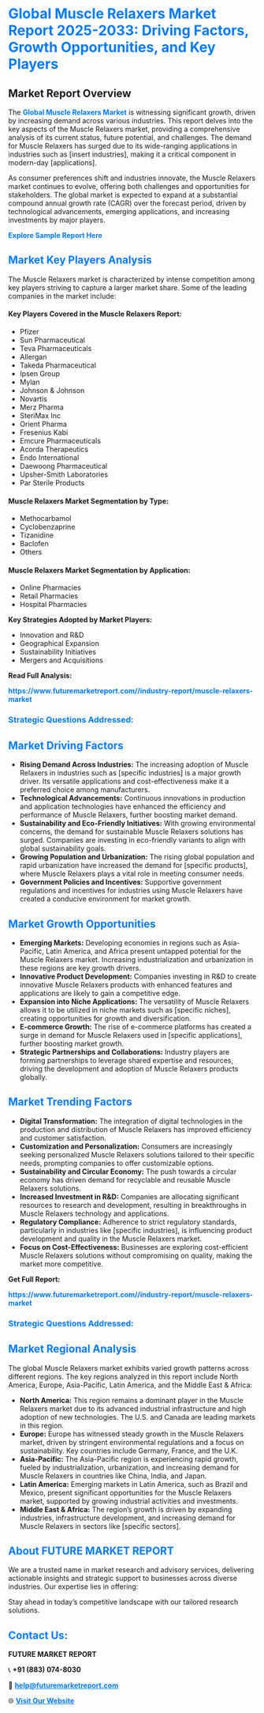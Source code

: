<h1 style="color: #007BFF;">Global Muscle Relaxers Market Report 2025-2033: Driving Factors, Growth Opportunities, and Key Players</h1>

<section id="overview">
<h2>Market Report Overview</h2>
<p>The <a href="https://www.futuremarketreport.com//industry-report/muscle-relaxers-market" style="color: #007BFF; text-decoration: none;"><strong>Global Muscle Relaxers Market</strong></a> is witnessing significant growth, driven by increasing demand across various industries. This report delves into the key aspects of the Muscle Relaxers market, providing a comprehensive analysis of its current status, future potential, and challenges. The demand for Muscle Relaxers has surged due to its wide-ranging applications in industries such as [insert industries], making it a critical component in modern-day [applications].</p>
<p>As consumer preferences shift and industries innovate, the Muscle Relaxers market continues to evolve, offering both challenges and opportunities for stakeholders. The global market is expected to expand at a substantial compound annual growth rate (CAGR) over the forecast period, driven by technological advancements, emerging applications, and increasing investments by major players.</p>
</section>

<section id="overview">
<p><a href="https://www.futuremarketreport.com//request-sample/reportId=64461" style="color: #007BFF; text-decoration: none;"><strong>Explore Sample Report Here</strong></a></p>
</section>

<section id="key-players">
<h2 style="color: #007BFF;">Market Key Players Analysis</h2>
<p>The Muscle Relaxers market is characterized by intense competition among key players striving to capture a larger market share. Some of the leading companies in the market include:</p>
<h4>Key Players Covered in the Muscle Relaxers Report:</h4>
<ul><li>Pfizer</li><li>Sun Pharmaceutical</li><li>Teva Pharmaceuticals</li><li>Allergan</li><li>Takeda Pharmaceutical</li><li>Ipsen Group</li><li>Mylan</li><li>Johnson &amp; Johnson</li><li>Novartis</li><li>Merz Pharma</li><li>SteriMax Inc</li><li>Orient Pharma</li><li>Fresenius Kabi</li><li>Emcure Pharmaceuticals</li><li>Acorda Therapeutics</li><li>Endo International</li><li>Daewoong Pharmaceutical</li><li>Upsher-Smith Laboratories</li><li>Par Sterile Products</li></ul>
<h4>Muscle Relaxers Market Segmentation by Type:</h4>
<ul><li>Methocarbamol</li><li>Cyclobenzaprine</li><li>Tizanidine</li><li>Baclofen</li><li>Others</li></ul>

<h4>Muscle Relaxers Market Segmentation by Application:</h4>
<ul><li>Online Pharmacies</li><li>Retail Pharmacies</li><li>Hospital Pharmacies</li></ul>
<p><strong>Key Strategies Adopted by Market Players:</strong></p>
<ul>
<li>Innovation and R&D</li>
<li>Geographical Expansion</li>
<li>Sustainability Initiatives</li>
<li>Mergers and Acquisitions</li>
</ul>
</section>

<section>
<p><strong>Read Full Analysis: </strong></p><a href="https://www.futuremarketreport.com//industry-report/muscle-relaxers-market" style="color: #007BFF; text-decoration: none;"><strong>https://www.futuremarketreport.com//industry-report/muscle-relaxers-market</strong></a>
<h3 style="color: #007BFF;">Strategic Questions Addressed:</h3>
</section>

<section id="driving-factors">
<h2 style="color: #007BFF;">Market Driving Factors</h2>
<ul>
<li><strong>Rising Demand Across Industries:</strong> The increasing adoption of Muscle Relaxers in industries such as [specific industries] is a major growth driver. Its versatile applications and cost-effectiveness make it a preferred choice among manufacturers.</li>
<li><strong>Technological Advancements:</strong> Continuous innovations in production and application technologies have enhanced the efficiency and performance of Muscle Relaxers, further boosting market demand.</li>
<li><strong>Sustainability and Eco-Friendly Initiatives:</strong> With growing environmental concerns, the demand for sustainable Muscle Relaxers solutions has surged. Companies are investing in eco-friendly variants to align with global sustainability goals.</li>
<li><strong>Growing Population and Urbanization:</strong> The rising global population and rapid urbanization have increased the demand for [specific products], where Muscle Relaxers plays a vital role in meeting consumer needs.</li>
<li><strong>Government Policies and Incentives:</strong> Supportive government regulations and incentives for industries using Muscle Relaxers have created a conducive environment for market growth.</li>
</ul>
</section>

<section id="growth-opportunities">
<h2 style="color: #007BFF;">Market Growth Opportunities</h2>
<ul>
<li><strong>Emerging Markets:</strong> Developing economies in regions such as Asia-Pacific, Latin America, and Africa present untapped potential for the Muscle Relaxers market. Increasing industrialization and urbanization in these regions are key growth drivers.</li>
<li><strong>Innovative Product Development:</strong> Companies investing in R&D to create innovative Muscle Relaxers products with enhanced features and applications are likely to gain a competitive edge.</li>
<li><strong>Expansion into Niche Applications:</strong> The versatility of Muscle Relaxers allows it to be utilized in niche markets such as [specific niches], creating opportunities for growth and diversification.</li>
<li><strong>E-commerce Growth:</strong> The rise of e-commerce platforms has created a surge in demand for Muscle Relaxers used in [specific applications], further boosting market growth.</li>
<li><strong>Strategic Partnerships and Collaborations:</strong> Industry players are forming partnerships to leverage shared expertise and resources, driving the development and adoption of Muscle Relaxers products globally.</li>
</ul>
</section>

<section id="trending-factors">
<h2 style="color: #007BFF;">Market Trending Factors</h2>
<ul>
<li><strong>Digital Transformation:</strong> The integration of digital technologies in the production and distribution of Muscle Relaxers has improved efficiency and customer satisfaction.</li>
<li><strong>Customization and Personalization:</strong> Consumers are increasingly seeking personalized Muscle Relaxers solutions tailored to their specific needs, prompting companies to offer customizable options.</li>
<li><strong>Sustainability and Circular Economy:</strong> The push towards a circular economy has driven demand for recyclable and reusable Muscle Relaxers solutions.</li>
<li><strong>Increased Investment in R&D:</strong> Companies are allocating significant resources to research and development, resulting in breakthroughs in Muscle Relaxers technology and applications.</li>
<li><strong>Regulatory Compliance:</strong> Adherence to strict regulatory standards, particularly in industries like [specific industries], is influencing product development and quality in the Muscle Relaxers market.</li>
<li><strong>Focus on Cost-Effectiveness:</strong> Businesses are exploring cost-efficient Muscle Relaxers solutions without compromising on quality, making the market more competitive.</li>
</ul>
</section>

<section>
<p><strong>Get Full Report: </strong></p><a href="https://www.futuremarketreport.com//industry-report/muscle-relaxers-market" style="color: #007BFF; text-decoration: none;"><strong>https://www.futuremarketreport.com//industry-report/muscle-relaxers-market</strong></a>
<h3 style="color: #007BFF;">Strategic Questions Addressed:</h3>
</section>


<section id="regional-analysis">
<h2 style="color: #007BFF;">Market Regional Analysis</h2>
<p>The global Muscle Relaxers market exhibits varied growth patterns across different regions. The key regions analyzed in this report include North America, Europe, Asia-Pacific, Latin America, and the Middle East & Africa:</p>
<ul>
<li><strong>North America:</strong> This region remains a dominant player in the Muscle Relaxers market due to its advanced industrial infrastructure and high adoption of new technologies. The U.S. and Canada are leading markets in this region.</li>
<li><strong>Europe:</strong> Europe has witnessed steady growth in the Muscle Relaxers market, driven by stringent environmental regulations and a focus on sustainability. Key countries include Germany, France, and the U.K.</li>
<li><strong>Asia-Pacific:</strong> The Asia-Pacific region is experiencing rapid growth, fueled by industrialization, urbanization, and increasing demand for Muscle Relaxers in countries like China, India, and Japan.</li>
<li><strong>Latin America:</strong> Emerging markets in Latin America, such as Brazil and Mexico, present significant opportunities for the Muscle Relaxers market, supported by growing industrial activities and investments.</li>
<li><strong>Middle East & Africa:</strong> The region’s growth is driven by expanding industries, infrastructure development, and increasing demand for Muscle Relaxers in sectors like [specific sectors].</li>
</ul>
</section>

<footer>
<h2 style="color: #007BFF;">About FUTURE MARKET REPORT</h2>
<p>We are a trusted name in market research and advisory services, delivering actionable insights and strategic support to businesses across diverse industries. Our expertise lies in offering:</p>

<p>Stay ahead in today’s competitive landscape with our tailored research solutions.</p>

<h2 style="color: #007BFF;">Contact Us:</h2>
<p><strong>FUTURE MARKET REPORT</strong></p>
<p>📞 <strong>+91 (883) 074-8030</strong></p>
<p>📧 <strong><a href="mailto:help@futuremarketreport.com" style="color: #007BFF;">help@futuremarketreport.com</a></strong></p>
<p>🌐 <strong><a href="https://www.futuremarketreport.com/" style="color: #007BFF;">Visit Our Website</a></strong></p>
</footer>